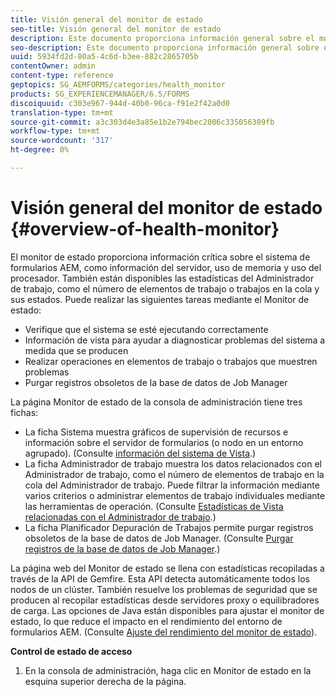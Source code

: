 ```yaml
---
title: Visión general del monitor de estado
seo-title: Visión general del monitor de estado
description: Este documento proporciona información general sobre el monitor de mantenimiento y detalles sobre cómo puede acceder a él.
seo-description: Este documento proporciona información general sobre el monitor de mantenimiento y detalles sobre cómo puede acceder a él.
uuid: 5934fd2d-80a5-4c6d-b3ee-882c2865705b
contentOwner: admin
content-type: reference
geptopics: SG_AEMFORMS/categories/health_monitor
products: SG_EXPERIENCEMANAGER/6.5/FORMS
discoiquuid: c303e967-944d-40b0-96ca-f91e2f42a0d0
translation-type: tm+mt
source-git-commit: a3c303d4e3a85e1b2e794bec2006c335056309fb
workflow-type: tm+mt
source-wordcount: '317'
ht-degree: 0%

---
```



# Visión general del monitor de estado {#overview-of-health-monitor}

El monitor de estado proporciona información crítica sobre el sistema de formularios AEM, como información del servidor, uso de memoria y uso del procesador. También están disponibles las estadísticas del Administrador de trabajo, como el número de elementos de trabajo o trabajos en la cola y sus estados. Puede realizar las siguientes tareas mediante el Monitor de estado:

* Verifique que el sistema se esté ejecutando correctamente
* Información de vista para ayudar a diagnosticar problemas del sistema a medida que se producen
* Realizar operaciones en elementos de trabajo o trabajos que muestren problemas
* Purgar registros obsoletos de la base de datos de Job Manager

La página Monitor de estado de la consola de administración tiene tres fichas:

* La ficha Sistema muestra gráficos de supervisión de recursos e información sobre el servidor de formularios (o nodo en un entorno agrupado). (Consulte [información del sistema de Vista](/help/forms/using/admin-help/view-system-information.md#view-system-information).)
* La ficha Administrador de trabajo muestra los datos relacionados con el Administrador de trabajo, como el número de elementos de trabajo en la cola del Administrador de trabajo. Puede filtrar la información mediante varios criterios o administrar elementos de trabajo individuales mediante las herramientas de operación. (Consulte [Estadísticas de Vista relacionadas con el Administrador de trabajo](/help/forms/using/admin-help/view-statistics-related-manager.md#view-statistics-related-to-work-manager).)
* La ficha Planificador Depuración de Trabajos permite purgar registros obsoletos de la base de datos de Job Manager. (Consulte [Purgar registros de la base de datos de Job Manager](/help/forms/using/admin-help/purge-records-job-manager-database.md#purge-records-from-the-job-manager-database).)

La página web del Monitor de estado se llena con estadísticas recopiladas a través de la API de Gemfire. Esta API detecta automáticamente todos los nodos de un clúster. También resuelve los problemas de seguridad que se producen al recopilar estadísticas desde servidores proxy o equilibradores de carga. Las opciones de Java están disponibles para ajustar el monitor de estado, lo que reduce el impacto en el rendimiento del entorno de formularios AEM. (Consulte [Ajuste del rendimiento del monitor de estado](/help/forms/using/admin-help/fine-tuning-health-monitor-performance.md#fine-tuning-health-monitor-performance)).

**Control de estado de acceso**

1. En la consola de administración, haga clic en Monitor de estado en la esquina superior derecha de la página.

